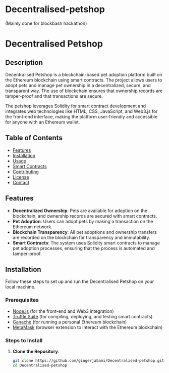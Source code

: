 # Decentralised-petshop
(Mainly done for blockbash hackathon)

# Decentralised Petshop

## Description
Decentralised Petshop is a blockchain-based pet adoption platform built on the Ethereum blockchain using smart contracts. The project allows users to adopt pets and manage pet ownership in a decentralized, secure, and transparent way. The use of blockchain ensures that ownership records are tamper-proof and that transactions are secure.

The petshop leverages Solidity for smart contract development and integrates web technologies like HTML, CSS, JavaScript, and Web3.js for the front-end interface, making the platform user-friendly and accessible for anyone with an Ethereum wallet.

## Table of Contents
- [Features](#features)
- [Installation](#installation)
- [Usage](#usage)
- [Smart Contracts](#smart-contracts)
- [Contributing](#contributing)
- [License](#license)
- [Contact](#contact)

## Features
- **Decentralized Ownership**: Pets are available for adoption on the blockchain, and ownership records are secured with smart contracts.
- **Pet Adoption**: Users can adopt pets by making a transaction on the Ethereum network.
- **Blockchain Transparency**: All pet adoptions and ownership transfers are recorded on the blockchain for transparency and immutability.
- **Smart Contracts**: The system uses Solidity smart contracts to manage pet adoption processes, ensuring that the process is automated and tamper-proof.

## Installation
Follow these steps to set up and run the Decentralised Petshop on your local machine.

### Prerequisites
- [Node.js](https://nodejs.org/) (for the front-end and Web3 integration)
- [Truffle Suite](https://www.trufflesuite.com/truffle) (for compiling, deploying, and testing smart contracts)
- [Ganache](https://www.trufflesuite.com/ganache) (for running a personal Ethereum blockchain)
- [MetaMask](https://metamask.io/) (browser extension to interact with the Ethereum blockchain)

### Steps to Install

1. **Clone the Repository**:
   ```bash
   git clone https://github.com/gingerjabami/Decentralised-petshop.git
   cd Decentralised-petshop

